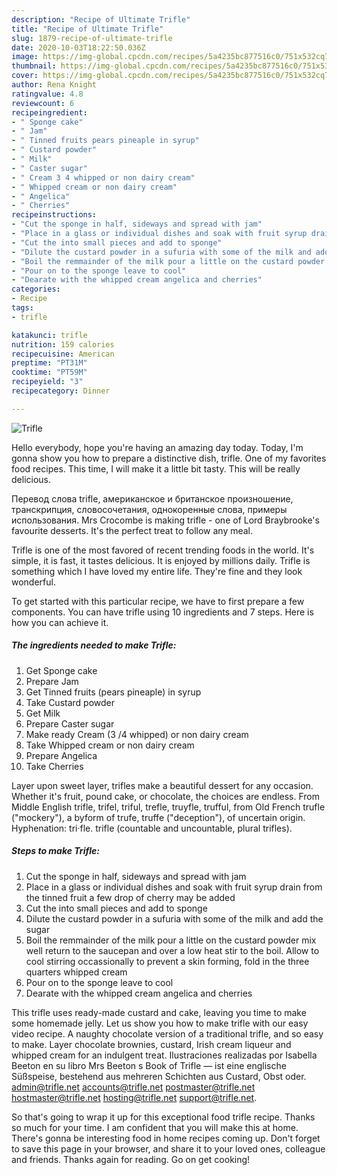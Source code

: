 ```yaml
---
description: "Recipe of Ultimate Trifle"
title: "Recipe of Ultimate Trifle"
slug: 1879-recipe-of-ultimate-trifle
date: 2020-10-03T18:22:50.036Z
image: https://img-global.cpcdn.com/recipes/5a4235bc877516c0/751x532cq70/trifle-recipe-main-photo.jpg
thumbnail: https://img-global.cpcdn.com/recipes/5a4235bc877516c0/751x532cq70/trifle-recipe-main-photo.jpg
cover: https://img-global.cpcdn.com/recipes/5a4235bc877516c0/751x532cq70/trifle-recipe-main-photo.jpg
author: Rena Knight
ratingvalue: 4.8
reviewcount: 6
recipeingredient:
- " Sponge cake"
- " Jam"
- " Tinned fruits pears pineaple in syrup"
- " Custard powder"
- " Milk"
- " Caster sugar"
- " Cream 3 4 whipped or non dairy cream"
- " Whipped cream or non dairy cream"
- " Angelica"
- " Cherries"
recipeinstructions:
- "Cut the sponge in half, sideways and spread with jam"
- "Place in a glass or individual dishes and soak with fruit syrup drain from the tinned fruit a few drop of cherry may be added"
- "Cut the into small pieces and add to sponge"
- "Dilute the custard powder in a sufuria with some of the milk and add the sugar"
- "Boil the remmainder of the milk pour a little on the custard powder mix well return to the saucepan and over a low heat stir to the boil. Allow to cool stirring occassionally to prevent a skin forming, fold in the three quarters whipped cream"
- "Pour on to the sponge leave to cool"
- "Dearate with the whipped cream angelica and cherries"
categories:
- Recipe
tags:
- trifle

katakunci: trifle 
nutrition: 159 calories
recipecuisine: American
preptime: "PT31M"
cooktime: "PT59M"
recipeyield: "3"
recipecategory: Dinner

---
```



![Trifle](https://img-global.cpcdn.com/recipes/5a4235bc877516c0/751x532cq70/trifle-recipe-main-photo.jpg)

Hello everybody, hope you're having an amazing day today. Today, I'm gonna show you how to prepare a distinctive dish, trifle. One of my favorites food recipes. This time, I will make it a little bit tasty. This will be really delicious.

Перевод слова trifle, американское и британское произношение, транскрипция, словосочетания, однокоренные слова, примеры использования. Mrs Crocombe is making trifle - one of Lord Braybrooke&#39;s favourite desserts. It&#39;s the perfect treat to follow any meal.

Trifle is one of the most favored of recent trending foods in the world. It's simple, it is fast, it tastes delicious. It is enjoyed by millions daily. Trifle is something which I have loved my entire life. They're fine and they look wonderful.


To get started with this particular recipe, we have to first prepare a few components. You can have trifle using 10 ingredients and 7 steps. Here is how you can achieve it.

<!--inarticleads1-->

##### The ingredients needed to make Trifle:

1. Get  Sponge cake
1. Prepare  Jam
1. Get  Tinned fruits (pears pineaple) in syrup
1. Take  Custard powder
1. Get  Milk
1. Prepare  Caster sugar
1. Make ready  Cream (3 /4 whipped) or non dairy cream
1. Take  Whipped cream or non dairy cream
1. Prepare  Angelica
1. Take  Cherries


Layer upon sweet layer, trifles make a beautiful dessert for any occasion. Whether it&#39;s fruit, pound cake, or chocolate, the choices are endless. From Middle English trifle, trifel, triful, trefle, truyfle, trufful, from Old French trufle (&#34;mockery&#34;), a byform of trufe, truffe (&#34;deception&#34;), of uncertain origin. Hyphenation: tri‧fle. trifle (countable and uncountable, plural trifles). 

<!--inarticleads2-->

##### Steps to make Trifle:

1. Cut the sponge in half, sideways and spread with jam
1. Place in a glass or individual dishes and soak with fruit syrup drain from the tinned fruit a few drop of cherry may be added
1. Cut the into small pieces and add to sponge
1. Dilute the custard powder in a sufuria with some of the milk and add the sugar
1. Boil the remmainder of the milk pour a little on the custard powder mix well return to the saucepan and over a low heat stir to the boil. Allow to cool stirring occassionally to prevent a skin forming, fold in the three quarters whipped cream
1. Pour on to the sponge leave to cool
1. Dearate with the whipped cream angelica and cherries


This trifle uses ready-made custard and cake, leaving you time to make some homemade jelly. Let us show you how to make trifle with our easy video recipe. A naughty chocolate version of a traditional trifle, and so easy to make. Layer chocolate brownies, custard, Irish cream liqueur and whipped cream for an indulgent treat. Ilustraciones realizadas por Isabella Beeton en su libro Mrs Beeton s Book of Trifle — ist eine englische Süßspeise, bestehend aus mehreren Schichten aus Custard, Obst oder. admin@trifle.net accounts@trifle.net postmaster@trifle.net hostmaster@trifle.net hosting@trifle.net support@trifle.net. 

So that's going to wrap it up for this exceptional food trifle recipe. Thanks so much for your time. I am confident that you will make this at home. There's gonna be interesting food in home recipes coming up. Don't forget to save this page in your browser, and share it to your loved ones, colleague and friends. Thanks again for reading. Go on get cooking!
